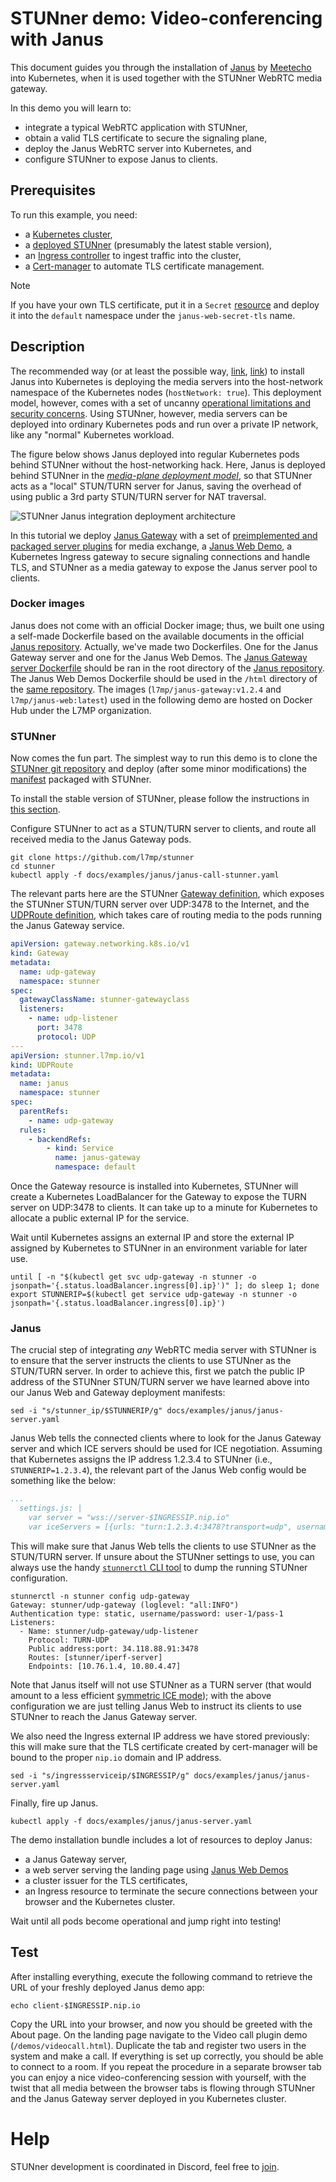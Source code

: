 # STUNner demo: Video-conferencing with Janus

This document guides you through the installation of [Janus](https://janus.conf.meetecho.com/) by [Meetecho](https://www.meetecho.com/en/) into Kubernetes, when it is used together with the STUNner WebRTC media gateway.

In this demo you will learn to:

- integrate a typical WebRTC application with STUNner,
- obtain a valid TLS certificate to secure the signaling plane,
- deploy the Janus WebRTC server into Kubernetes, and
- configure STUNner to expose Janus to clients.

## Prerequisites

To run this example, you need:

- a [Kubernetes cluster](../../INSTALL.md#prerequisites),
- a [deployed STUNner](../../INSTALL.md#installation-1) (presumably the latest stable version),
- an [Ingress controller](../TLS.md#ingress) to ingest traffic into the cluster,
- a [Cert-manager](../TLS.md#cert-manager) to automate TLS certificate management.

> [!NOTE]
>
> If you have your own TLS certificate, put it in a `Secret` [resource](https://kubernetes.io/docs/concepts/configuration/secret/) and deploy it into the `default` namespace under the `janus-web-secret-tls` name.

## Description

The recommended way (or at least the possible way, [link](https://janus.discourse.group/t/janus-with-kubernetes-demystifying-the-myths/938), [link](https://bugraoz93.medium.com/active-passive-highly-availability-janus-gateway-on-kubernetes-2189256e5525)) to install Janus into Kubernetes is deploying the media servers into the host-network namespace of the Kubernetes nodes (`hostNetwork: true`). This deployment model, however, comes with a set of uncanny [operational limitations and security concerns](../../WHY.md). Using STUNner, however, media servers can be deployed into ordinary Kubernetes pods and run over a private IP network, like any "normal" Kubernetes workload.

The figure below shows Janus deployed into regular Kubernetes pods behind STUNner without the host-networking hack. Here, Janus is deployed behind STUNner in the [*media-plane deployment model*](../../DEPLOYMENT.md), so that STUNner acts as a "local" STUN/TURN server for Janus, saving the overhead of using public a 3rd party STUN/TURN server for NAT traversal.

![STUNner Janus integration deployment architecture](../../img/stunner_janus_arch.svg)

In this tutorial we deploy [Janus Gateway](https://github.com/meetecho/janus-gateway/tree/master) with a set of [preimplemented and packaged server plugins](https://janus.conf.meetecho.com/docs/pluginslist.html) for media exchange, a [Janus Web Demo](https://github.com/meetecho/janus-gateway/tree/master/html), a Kubernetes Ingress gateway to secure signaling connections and handle TLS, and STUNner as a media gateway to expose the Janus server pool to clients.

### Docker images

Janus does not come with an official Docker image; thus, we built one using a self-made Dockerfile based on the available documents in the official [Janus repository](https://github.com/meetecho/janus-gateway). Actually, we've made two Dockerfiles. One for the Janus Gateway server and one for the Janus Web Demos. The [Janus Gateway server Dockerfile](./DOCKERFILE-janus-gateway) should be ran in the root directory of the [Janus repository](https://github.com/meetecho/janus-gateway). The Janus Web Demos Dockerfile should be used in the `/html` directory of the [same repository](https://github.com/meetecho/janus-gateway/tree/master/html). The images (`l7mp/janus-gateway:v1.2.4` and `l7mp/janus-web:latest`) used in the following demo are hosted on Docker Hub under the L7MP organization.

### STUNner

Now comes the fun part. The simplest way to run this demo is to clone the [STUNner git repository](https://github.com/l7mp/stunner) and deploy (after some minor modifications) the [manifest](janus-server.yaml) packaged with STUNner.

To install the stable version of STUNner, please follow the instructions in [this section](../../INSTALL.md#installation-1).

Configure STUNner to act as a STUN/TURN server to clients, and route all received media to the Janus Gateway pods.

```console
git clone https://github.com/l7mp/stunner
cd stunner
kubectl apply -f docs/examples/janus/janus-call-stunner.yaml
```

The relevant parts here are the STUNner [Gateway definition](../../GATEWAY.md#gateway), which exposes the STUNner STUN/TURN server over UDP:3478 to the Internet, and the [UDPRoute definition](../../GATEWAY.md#udproute), which takes care of routing media to the pods running the Janus Gateway service.

```yaml
apiVersion: gateway.networking.k8s.io/v1
kind: Gateway
metadata:
  name: udp-gateway
  namespace: stunner
spec:
  gatewayClassName: stunner-gatewayclass
  listeners:
    - name: udp-listener
      port: 3478
      protocol: UDP
---
apiVersion: stunner.l7mp.io/v1
kind: UDPRoute
metadata:
  name: janus
  namespace: stunner
spec:
  parentRefs:
    - name: udp-gateway
  rules:
    - backendRefs:
        - kind: Service
          name: janus-gateway
          namespace: default
```

Once the Gateway resource is installed into Kubernetes, STUNner will create a Kubernetes LoadBalancer for the Gateway to expose the TURN server on UDP:3478 to clients. It can take up to a minute for Kubernetes to allocate a public external IP for the service.

Wait until Kubernetes assigns an external IP and store the external IP assigned by Kubernetes to
STUNner in an environment variable for later use.

```console
until [ -n "$(kubectl get svc udp-gateway -n stunner -o jsonpath='{.status.loadBalancer.ingress[0].ip}')" ]; do sleep 1; done
export STUNNERIP=$(kubectl get service udp-gateway -n stunner -o jsonpath='{.status.loadBalancer.ingress[0].ip}')
```

### Janus

The crucial step of integrating *any* WebRTC media server with STUNner is to ensure that the server instructs the clients to use STUNner as the STUN/TURN server. In order to achieve this, first we patch the public IP address of the STUNner STUN/TURN server we have learned above into our Janus Web and Gateway deployment manifests:

```console
sed -i "s/stunner_ip/$STUNNERIP/g" docs/examples/janus/janus-server.yaml
```

Janus Web tells the connected clients where to look for the Janus Gateway server and which ICE servers should be used for ICE negotiation. Assuming that Kubernetes assigns the IP address 1.2.3.4 to STUNner (i.e., `STUNNERIP=1.2.3.4`), the relevant part of the Janus Web config would be something like the below:

```yaml
...
  settings.js: |
    var server = "wss://server-$INGRESSIP.nip.io"
    var iceServers = [{urls: "turn:1.2.3.4:3478?transport=udp", username: "user-1", credential: "pass-1"}]
```

This will make sure that Janus Web tells the clients to use STUNner as the STUN/TURN server. If unsure about the STUNner settings to use, you can always use the handy [`stunnerctl` CLI tool](/cmd/stunnerctl/README.md) to dump the running STUNner configuration.

``` console
stunnerctl -n stunner config udp-gateway
Gateway: stunner/udp-gateway (loglevel: "all:INFO")
Authentication type: static, username/password: user-1/pass-1
Listeners:
  - Name: stunner/udp-gateway/udp-listener
    Protocol: TURN-UDP
    Public address:port: 34.118.88.91:3478
    Routes: [stunner/iperf-server]
    Endpoints: [10.76.1.4, 10.80.4.47]
```

Note that Janus itself will not use STUNner as a TURN server (that would amount to a less efficient [symmetric ICE mode](../../DEPLOYMENT.md)); with the above configuration we are just telling Janus Web to instruct its clients to use STUNner to reach the Janus Gateway server.

We also need the Ingress external IP address we have stored previously: this will make sure that the TLS certificate created by cert-manager will be bound to the proper `nip.io` domain and IP address.

```console
sed -i "s/ingressserviceip/$INGRESSIP/g" docs/examples/janus/janus-server.yaml
```

Finally, fire up Janus.

```console
kubectl apply -f docs/examples/janus/janus-server.yaml
```

The demo installation bundle includes a lot of resources to deploy Janus:

- a Janus Gateway server,
- a web server serving the landing page using [Janus Web Demos](https://github.com/meetecho/janus-gateway/tree/master/html)
- a cluster issuer for the TLS certificates,
- an Ingress resource to terminate the secure connections between your browser and the Kubernetes cluster.

Wait until all pods become operational and jump right into testing!

## Test

After installing everything, execute the following command to retrieve the URL of your freshly deployed Janus demo app:

```console
echo client-$INGRESSIP.nip.io
```

Copy the URL into your browser, and now you should be greeted with the About page. On the landing page navigate to the Video call plugin demo (`/demos/videocall.html`). Duplicate the tab and register two users in the system and make a call. If everything is set up correctly, you should be able to connect to a room. If you repeat the procedure in a separate browser tab you can enjoy a nice video-conferencing session with yourself, with the twist that all media between the browser tabs is flowing through STUNner and the Janus Gateway server deployed in you Kubernetes cluster.

# Help

STUNner development is coordinated in Discord, feel free to [join](https://discord.gg/DyPgEsbwzc).
